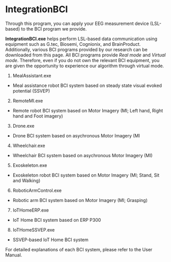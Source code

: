 # IntegrationBCI

Through this program, you can apply your EEG measurement device (LSL-based) to the BCI program we provide.

**IntegrationBCI.exe** helps perform LSL-based data communication using equipment such as G.tec, Biosemi, Cognionix, and BrainProduct. 
Additionally, various BCI programs provided by our research can be downloaded from this page. 
All BCI programs provide _Real mode_ and _Virtual mode_. 
Therefore, even if you do not own the relevant BCI equipment, you are given the opportunity to experience our algorithm through virtual mode.

  1) MealAssistant.exe
  - Meal assistance robot BCI system based on steady state visual evoked potential (SSVEP)

  2) RemoteMI.exe
  - Remote robot BCI system based on Motor Imagery (MI; Left hand, Right hand and Foot imagery)
    
  3) Drone.exe
  - Drone BCI system based on asychronous Motor Imagery (MI
    
  4) Wheelchair.exe
  - Wheelchair BCI system based on asychronous Motor Imagery (MI)
    
  5) Exoskeleton.exe
  - Exoskeleton robot BCI system based on Motor Imagery (MI; Stand, Sit and Walking)
    
  6) RoboticArmControl.exe
  - Robotic arm BCI system based on Motor Imagery (MI; Grasping)

  7) IoTHomeERP.exe
  - IoT Home BCI system based on ERP P300

  8) IoTHomeSSVEP.exe
  - SSVEP-based IoT Home BCI system

For detailed explanations of each BCI system, please refer to the User Manual.
